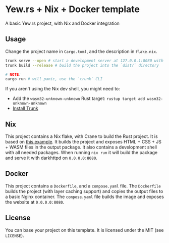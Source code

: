 # Yew.rs + Nix + Docker template

A basic Yew.rs project, with Nix and Docker integration

## Usage

Change the project name in `Cargo.toml`, and the description in `flake.nix`.

```sh
trunk serve --open # start a development server at 127.0.0.1:8080 with auto reloading and open it in your browser
trunk build --release # build the project into the `dist/` directory

# NOTE:
cargo run # will panic, use the `trunk` CLI
```

If you aren't using the Nix dev shell, you might need to:

- Add the `wasm32-unknown-unknown` Rust target: `rustup target add wasm32-unknown-unknown`
- [Install Trunk](https://trunkrs.dev/#install)

## Nix

This project contains a Nix flake, with Crane to build the Rust project.
It is based on [this example](https://crane.dev/examples/trunk-workspace.html).
It builds the project and exposes HTML + CSS + JS + WASM files in the output package.
It also contains a development shell with all needed packages.
When running `nix run` it will build the package and serve it with darkhttpd on `0.0.0.0:8080`.

## Docker

This project contains a `Dockerfile`, and a `compose.yaml` file.
The `Dockerfile` builds the project (with layer caching support) and copies the output files to a basic Nginx container.
The `compose.yaml` file builds the image and exposes the website at `0.0.0.0:8080`.

## License

You can base your project on this template. It is licensed under the MIT (see `LICENSE`).
